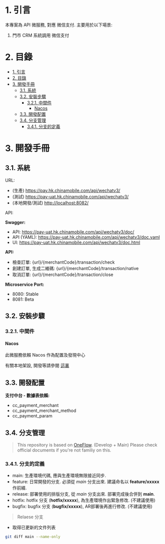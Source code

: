 # 1. 引言

本專案為 API 微服務, 對應 微信支付. 主要用於以下場景:

1. 門市 CRM 系統調用 微信支付
# 2. 目錄

- [1. 引言](#1-引言)
- [2. 目錄](#2-目錄)
- [3. 開發手冊](#3-開發手冊)
  - [3.1. 系統](#31-系統)
  - [3.2. 安裝步驟](#32-安裝步驟)
    - [3.2.1. 中間件](#321-中間件)
      - [Nacos](#nacos)
  - [3.3. 開發配置](#33-開發配置)
  - [3.4. 分支管理](#34-分支管理)
    - [3.4.1. 分支的定義](#341-分支的定義)

# 3. 開發手冊

## 3.1. 系統

URL:

- (生產) <https://pay.hk.chinamobile.com/api/wechatv3/>
- (測試) <https://pay-uat.hk.chinamobile.com/api/wechatv3/>
- (本地開發/測試) <http://localhost:8082/>

API:

**Swagger:**

- API: <https://pay-uat.hk.chinamobile.com/api/wechatv3/doc/>
- API (YAML): <https://pay-uat.hk.chinamobile.com/api/wechatv3/doc.yaml>
- UI: <https://pay-uat.hk.chinamobile.com/api/wechatv3/doc.html>

**API:**

- 檢查訂單: {url}/{merchantCode}/transaction/check
- 創建訂單, 生成二維碼: {url}/{merchantCode}/transaction/native
- 取消訂單: {url}/{merchantCode}/transaction/close

**Microservice Port:**
- 8080: Stable
- 8081: Beta

## 3.2. 安裝步驟

### 3.2.1. 中間件

#### Nacos

此微服務依賴 Nacos 作為配置及發現中心

有關本地架設, 開發等請參閱 [這裏](http://10.0.27.225/payments/zt-payment/mw-nacos)

## 3.3. 開發配置

**支付中台 - 數據表依賴:**

- cc_payment_merchant
- cc_payment_merchant_method
- cc_payment_param

## 3.4. 分支管理

> This repository is based on [OneFlow](https://www.endoflineblog.com/oneflow-a-git-branching-model-and-workflow). (Develop + Main) Please check official documents if you're not familiy on this.

### 3.4.1. 分支的定義

- main: 生產環境代碼, 應與生產環境無限接近同步.
- feature: 日常開發的分支. 必須從 *main* 分支出來. 建議命名以 **feature/xxxxx** 作前綴.
- release: 部署使用的排版分支, 從 *main* 分支出來. 部署完成後合併到 **main**.
- hotfix: hotfix 分支 (**hotfix/xxxxx**), 為生產環境作出緊急修改. (不建議使用)
- bugfix: bugfix 分支 (**bugfix/xxxxx**), AR部署後再進行修改. (不建議使用)

> Relaese 分支

- 取得已更新的文件列表


```sh
git diff main --name-only
```
